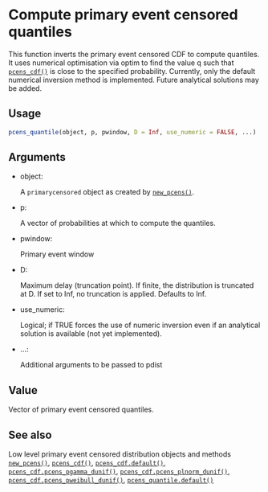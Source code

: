 # Compute primary event censored quantiles

This function inverts the primary event censored CDF to compute
quantiles. It uses numerical optimisation via optim to find the value q
such that
[`pcens_cdf()`](https://primarycensored.epinowcast.org/reference/pcens_cdf.md)
is close to the specified probability. Currently, only the default
numerical inversion method is implemented. Future analytical solutions
may be added.

## Usage

``` r
pcens_quantile(object, p, pwindow, D = Inf, use_numeric = FALSE, ...)
```

## Arguments

- object:

  A `primarycensored` object as created by
  [`new_pcens()`](https://primarycensored.epinowcast.org/reference/new_pcens.md).

- p:

  A vector of probabilities at which to compute the quantiles.

- pwindow:

  Primary event window

- D:

  Maximum delay (truncation point). If finite, the distribution is
  truncated at D. If set to Inf, no truncation is applied. Defaults to
  Inf.

- use_numeric:

  Logical; if TRUE forces the use of numeric inversion even if an
  analytical solution is available (not yet implemented).

- ...:

  Additional arguments to be passed to pdist

## Value

Vector of primary event censored quantiles.

## See also

Low level primary event censored distribution objects and methods
[`new_pcens()`](https://primarycensored.epinowcast.org/reference/new_pcens.md),
[`pcens_cdf()`](https://primarycensored.epinowcast.org/reference/pcens_cdf.md),
[`pcens_cdf.default()`](https://primarycensored.epinowcast.org/reference/pcens_cdf.default.md),
[`pcens_cdf.pcens_pgamma_dunif()`](https://primarycensored.epinowcast.org/reference/pcens_cdf.pcens_pgamma_dunif.md),
[`pcens_cdf.pcens_plnorm_dunif()`](https://primarycensored.epinowcast.org/reference/pcens_cdf.pcens_plnorm_dunif.md),
[`pcens_cdf.pcens_pweibull_dunif()`](https://primarycensored.epinowcast.org/reference/pcens_cdf.pcens_pweibull_dunif.md),
[`pcens_quantile.default()`](https://primarycensored.epinowcast.org/reference/pcens_quantile.default.md)
